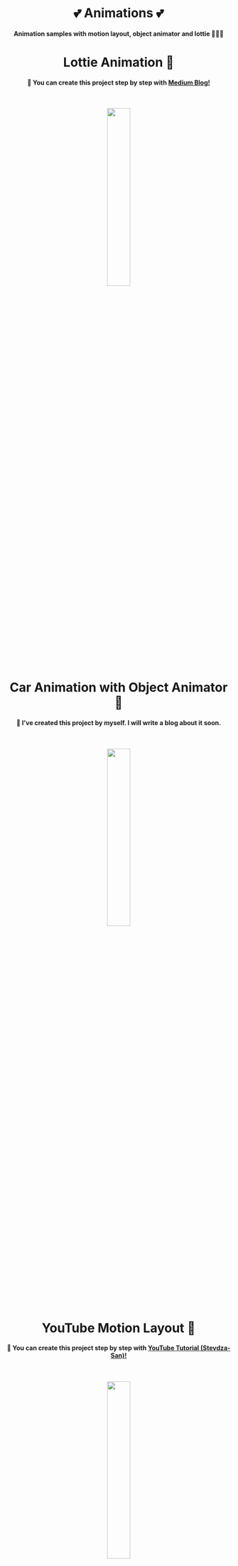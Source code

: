 <h1 align="center"> 💕 Animations 💕 </h1>

<h4 align="center">
Animation samples with motion layout, object animator and lottie 🦹🏻‍♀️
</h4>

<h1 align="center"> Lottie Animation 👀 </h1>

<h4 align="center">
🎀  You can create this project step by step with
<a href="https://www.youtube.com/watch?v=SHJTbFJEJj0&list=PLSrm9z4zp4mHFX6JfhN46g8GR8Cyb7eSH&index=3">Medium Blog!</a>
</h4></br>

<p align="center">
<img src="https://user-images.githubusercontent.com/47380312/138256571-cb670d9d-3767-494d-b91a-fd2d8b79d965.gif" width="32%"/>
</p>

<h1 align="center"> Car Animation with Object Animator 👀 </h1>

<h4 align="center">
🎀  I've created this project by myself. I will write a blog about it soon.
</h4></br>

<p align="center">
<img src="https://user-images.githubusercontent.com/47380312/131627118-94d239f3-70be-49eb-a978-b44b4e065c03.gif" width="32%"/>
</p>

<h1 align="center"> YouTube Motion Layout 👀 </h1>

<h4 align="center">
🎀  You can create this project step by step with
<a href="https://www.youtube.com/watch?v=SHJTbFJEJj0&list=PLSrm9z4zp4mHFX6JfhN46g8GR8Cyb7eSH&index=3">YouTube Tutorial (Stevdza-San)!</a>
</h4></br>

<p align="center">
<img src="https://user-images.githubusercontent.com/47380312/131321458-3b549045-d757-4e66-a0e4-413a142133db.gif" width="32%"/>
</p>
